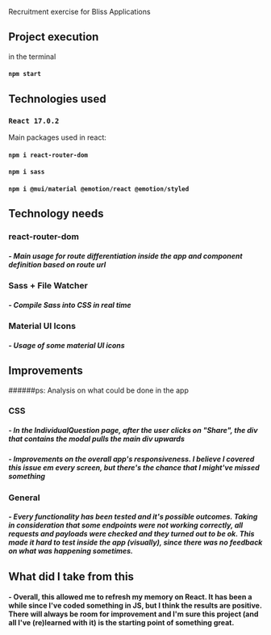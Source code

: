Recruitment exercise for Bliss Applications
## Project execution

in the terminal
#### `npm start`

## Technologies used

### `React 17.0.2`
Main packages used in react:

#### `npm i react-router-dom`
#### `npm i sass`
#### `npm i @mui/material @emotion/react @emotion/styled`

## Technology needs

### react-router-dom

##### - Main usage for route differentiation inside the app and component definition based on route url

### Sass + File Watcher

##### - Compile Sass into CSS in real time

### Material UI Icons

##### - Usage of some material UI icons

## Improvements 

######ps: Analysis on what could be done in the app

### CSS

##### - In the IndividualQuestion page, after the user clicks on "Share", the div that contains the modal pulls the main div upwards

##### - Improvements on the overall app's responsiveness. I believe I covered this issue em every screen, but there's the chance that I might've missed something

### General

##### - Every functionality has been tested and it's possible outcomes. Taking in consideration that some endpoints were not working correctly, all requests and payloads were checked and they turned out to be ok. This made it hard to test inside the app (visually), since there was no feedback on what was happening sometimes.


## What did I take from this

#### - Overall, this allowed me to refresh my memory on React. It has been a while since I've coded something in JS, but I think the results are positive. There will always be room for improvement and I'm sure this project (and all I've (re)learned with it) is the starting point of something great.
